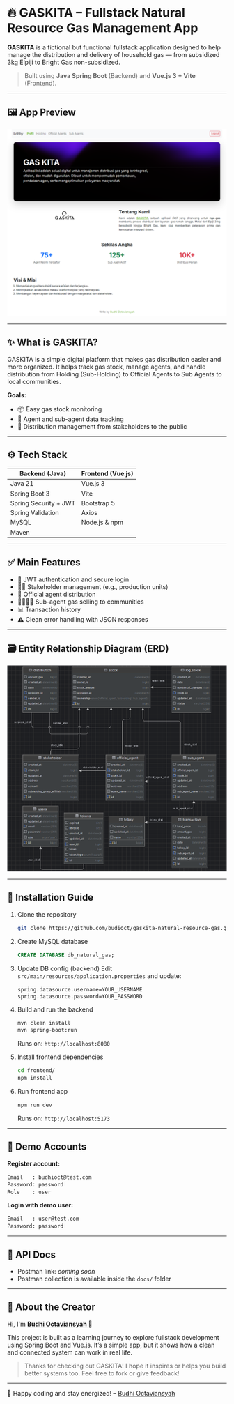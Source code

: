 # 🔥 GASKITA – Fullstack Natural Resource Gas Management App

**GASKITA** is a fictional but functional fullstack application designed to help manage the distribution and delivery of household gas — from subsidized 3kg Elpiji to Bright Gas non-subsidized.

> Built using **Java Spring Boot** (Backend) and **Vue.js 3 + Vite** (Frontend).

---

## 🖼️ App Preview

<div align="center">
  <img src="./docs/gaskita-app.png" alt="GASKITA Preview" width="700"/>
</div>

---

## ✨ What is GASKITA?

GASKITA is a simple digital platform that makes gas distribution easier and more organized. It helps track gas stock, manage agents, and handle distribution from Holding (Sub-Holding) to Official Agents to Sub Agents to local communities.

**Goals:**
- 📦 Easy gas stock monitoring
- 🧾 Agent and sub-agent data tracking
- 🚚 Distribution management from stakeholders to the public

---

## ⚙️ Tech Stack

| Backend (Java)           | Frontend (Vue.js)        |
|--------------------------|--------------------------|
| Java 21                  | Vue.js 3                 |
| Spring Boot 3            | Vite                     |
| Spring Security + JWT    | Bootstrap 5              |
| Spring Validation        | Axios                    |
| MySQL                    | Node.js & npm            |
| Maven                    |                          |

---

## ✅ Main Features

- 🔐 JWT authentication and secure login
- 🧑‍💼 Stakeholder management (e.g., production units)
- 🏪 Official agent distribution
- 👨‍👩‍👧‍👦 Sub-agent gas selling to communities
- 📊 Transaction history
- ⚠️ Clean error handling with JSON responses

---

## 🗃️ Entity Relationship Diagram (ERD)

<div align="center">
  <img src="./docs/ERD.png" alt="ERD Diagram" width="600"/>
</div>

---

## 🚀 Installation Guide

1. Clone the repository
   ```bash
   git clone https://github.com/budioct/gaskita-natural-resource-gas.git
   ```

2. Create MySQL database
    ```sql
    CREATE DATABASE db_natural_gas;
    ```

3. Update DB config (backend)
   Edit `src/main/resources/application.properties` and update:
   ```properties
   spring.datasource.username=YOUR_USERNAME
   spring.datasource.password=YOUR_PASSWORD
   ```

4. Build and run the backend
   ```bash
   mvn clean install
   mvn spring-boot:run
   ```
   Runs on: `http://localhost:8080`


5. Install frontend dependencies
   ```bash
   cd frontend/
   npm install
   ```

6. Run frontend app
   ```bash
   npm run dev
   ```
   Runs on: `http://localhost:5173`

---

## 🧪 Demo Accounts

**Register account:**
```txt
Email   : budhioct@test.com
Password: password
Role    : user
```

**Login with demo user:**
```txt
Email   : user@test.com
Password: password
```

---

## 📮 API Docs

- Postman link: *coming soon*
- Postman collection is available inside the `docs/` folder

---

## 🙌 About the Creator

Hi, I'm **<a href="https://www.linkedin.com/in/budhi-octaviansyah/"> Budhi Octaviansyah </a>** 👋

This project is built as a learning journey to explore fullstack development using Spring Boot and Vue.js. It’s a simple app, but it shows how a clean and connected system can work in real life.

> Thanks for checking out GASKITA! I hope it inspires or helps you build better systems too. Feel free to fork or give feedback!

---

🚀 Happy coding and stay energized! – <a href="https://www.linkedin.com/in/budhi-octaviansyah/"> Budhi Octaviansyah </a>

